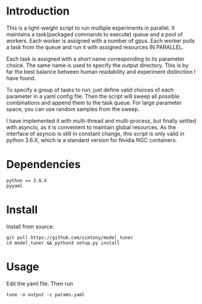 # Introduction

This is a light-weight script to run multiple experiments in parallel. 
It maintains a task(packaged commands to execute) queue and a pool of workers. 
Each worker is assigned with a number of gpus.
Each worker pulls a task from the queue and run it with assigned resources IN PARALLEL. 

Each task is assigned with a short name corresponding to its parameter choice. The same name is used
to specify the output directory. 
This is by far the best balance between human readability and experiment distinction I have found.

To specify a group of tasks to run, just define valid choices of each parameter in a yaml config file. 
Then the script will sweep all possible combinations and append them to the task queue. 
For large parameter space, you can use random samples from the sweep.
 
I have implemented it with multi-thread and multi-process, but finally settled with asyncio, 
as it is convenient to maintain global resources. 
As the interface of asyncio is still in constant change, this script is only
valid in python 3.6.X, which is a standard version for Nvidia NGC containers. 

# Dependencies
```
python == 3.6.X
pyyaml
```
# Install
Install from source:
```
git pull https://github.com/simtony/model_tuner
cd model_tuner && python3 setup.py install
```

# Usage
Edit the yaml file. Then run
```
tune -o output -c params.yaml
```   
